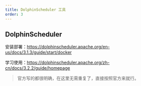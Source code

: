 ```yaml
---
title: DolphinScheduler 工具
order: 3
---
```


## DolphinScheduler

安装部署：https://dolphinscheduler.apache.org/en-us/docs/3.1.3/guide/start/docker

学习使用：https://dolphinscheduler.apache.org/zh-cn/docs/3.2.2/guide/homepage

> 官方写的都很明确，在这里无需重复了，直接按照官方来就行。



